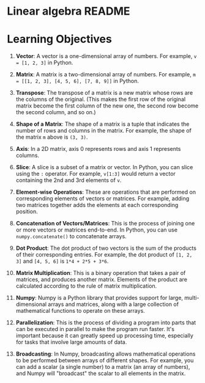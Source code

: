 # Linear algebra README

# Learning Objectives


1. **Vector**: A vector is a one-dimensional array of numbers. For example, `v = [1, 2, 3]` in Python.

2. **Matrix**: A matrix is a two-dimensional array of numbers. For example, `m = [[1, 2, 3], [4, 5, 6], [7, 8, 9]]` in Python.

3. **Transpose**: The transpose of a matrix is a new matrix whose rows are the columns of the original. (This makes the first row of the original matrix become the first column of the new one, the second row become the second column, and so on.)

4. **Shape of a Matrix**: The shape of a matrix is a tuple that indicates the number of rows and columns in the matrix. For example, the shape of the matrix `m` above is `(3, 3)`.

5. **Axis**: In a 2D matrix, axis 0 represents rows and axis 1 represents columns.

6. **Slice**: A slice is a subset of a matrix or vector. In Python, you can slice using the `:` operator. For example, `v[1:3]` would return a vector containing the 2nd and 3rd elements of `v`.

7. **Element-wise Operations**: These are operations that are performed on corresponding elements of vectors or matrices. For example, adding two matrices together adds the elements at each corresponding position.

8. **Concatenation of Vectors/Matrices**: This is the process of joining one or more vectors or matrices end-to-end. In Python, you can use `numpy.concatenate()` to concatenate arrays.

9. **Dot Product**: The dot product of two vectors is the sum of the products of their corresponding entries. For example, the dot product of `[1, 2, 3]` and `[4, 5, 6]` is `1*4 + 2*5 + 3*6`.

10. **Matrix Multiplication**: This is a binary operation that takes a pair of matrices, and produces another matrix. Elements of the product are calculated according to the rule of matrix multiplication.

11. **Numpy**: Numpy is a Python library that provides support for large, multi-dimensional arrays and matrices, along with a large collection of mathematical functions to operate on these arrays.

12. **Parallelization**: This is the process of dividing a program into parts that can be executed in parallel to make the program run faster. It's important because it can greatly speed up processing time, especially for tasks that involve large amounts of data.

13. **Broadcasting**: In Numpy, broadcasting allows mathematical operations to be performed between arrays of different shapes. For example, you can add a scalar (a single number) to a matrix (an array of numbers), and Numpy will "broadcast" the scalar to all elements in the matrix.



